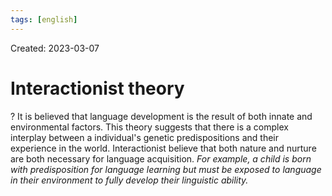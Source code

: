 ```yaml
---
tags: [english] 
---
```

Created: 2023-03-07

# Interactionist theory
?
It is believed that language development is the result of both innate and environmental factors. This theory suggests that there is a complex interplay between a individual's genetic predispositions and their experience in the world. Interactionist believe that both nature and nurture are both necessary for language acquisition.
*For example, a child is born with predisposition for language learning but must be exposed to language in their environment to fully develop their linguistic ability.*
<!--SR:!2023-03-20,1,230-->